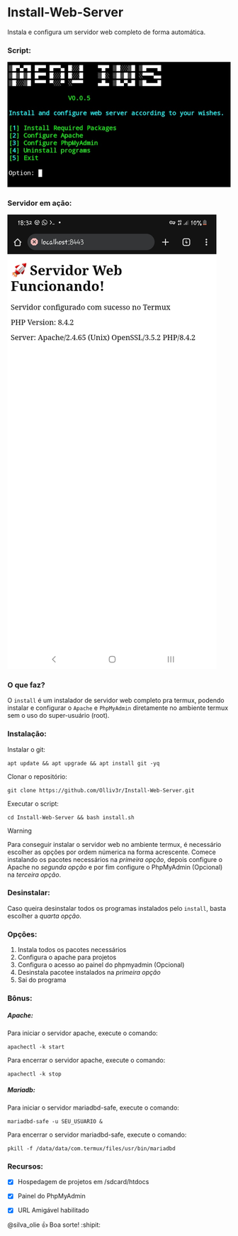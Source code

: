 # Install-Web-Server
Instala e configura um servidor web completo de forma automática.

### Script:
![Tela](https://github.com/Olliv3r/Install-Web-Server/blob/main/tela.jpg)

### Servidor em ação:
![Tela](https://github.com/Olliv3r/Install-Web-Server/blob/main/server.jpg)

### O que faz?
O `install` é um instalador de servidor web completo pra termux, podendo instalar e configurar o `Apache` e `PhpMyAdmin` diretamente no ambiente termux sem o uso do super-usuário (root).

### Instalação:
Instalar o git:
```
apt update && apt upgrade && apt install git -yq
```

Clonar o repositório:
```
git clone https://github.com/Olliv3r/Install-Web-Server.git
```

Executar o script:
```
cd Install-Web-Server && bash install.sh
```

> [!WARNING]
> Para conseguir instalar o servidor web no ambiente termux, é necessário escolher as opçôes por ordem númerica na forma acrescente. Comece instalando os pacotes necessários na *primeira opção*, depois configure o Apache no *segunda opção* e por fim configure o PhpMyAdmin (Opcional) na *terceira opção*.

### Desinstalar:
Caso queira desinstalar todos os programas instalados pelo `install`, basta escolher a *quarta opção*.


### Opçôes:
1. Instala todos os pacotes necessários
2. Configura o apache para projetos 
3. Configura o acesso ao painel do phpmyadmin (Opcional)
4. Desinstala pacotee instalados na *primeira opção*
5. Sai do programa

### Bônus:

##### Apache:
Para iniciar o servidor apache, execute o comando:
```
apachectl -k start
```
Para encerrar o servidor apache, execute o comando:
```
apachectl -k stop
```
##### Mariadb:
Para iniciar o servidor mariadbd-safe, execute o comando:
```
mariadbd-safe -u SEU_USUARIO &
```
Para encerrar o servidor mariadbd-safe, execute o comando:
```
pkill -f /data/data/com.termux/files/usr/bin/mariadbd
```

### Recursos:
- [x] Hospedagem de projetos em /sdcard/htdocs
- [x] Painel do PhpMyAdmin
- [x] URL Amigável habilitado


@silva_olie :+1: Boa sorte! :shipit:
